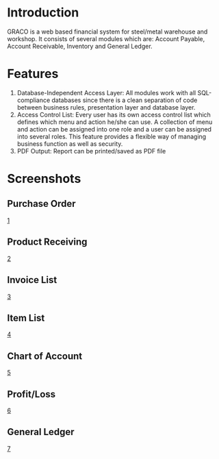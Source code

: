 Introduction
============

GRACO is a web based financial system for steel/metal warehouse and
workshop. It consists of several modules which are: Account Payable, Account
Receivable, Inventory and General Ledger.

Features
============
1. Database-Independent Access Layer:
All modules work with all SQL-compliance databases since there is a
clean separation of code between business rules, presentation layer and database layer.
2. Access Control List:
Every user has its own access control list which defines which menu and
action he/she can use. A collection of menu and action can be assigned into one role
and a user can be assigned into several roles. This feature provides a flexible way of
managing business  function as well as security.
3. PDF Output:
Report can be printed/saved as PDF file

Screenshots
===========

Purchase Order
--------------

[1][]

Product Receiving
-----------------

[2][]

Invoice List
------------

[3][]

Item List
---------

[4][]

Chart of Account
----------------

[5][]

Profit/Loss
-----------

[6][]

General Ledger
--------------

[7][]

  [1]: http://gracoaccounting.googlecode.com/hg/screenshots/purchase_order.PNG?r=f45d2e021e5bdc79ba16205b31973ba81be0eafb
  [2]: http://gracoaccounting.googlecode.com/hg/screenshots/product_receiving.PNG?r=f45d2e021e5bdc79ba16205b31973ba81be0eafb
  [3]: http://gracoaccounting.googlecode.com/hg/screenshots/invoice_list.PNG?r=f45d2e021e5bdc79ba16205b31973ba81be0eafb
  [4]: http://gracoaccounting.googlecode.com/hg/screenshots/item_list.PNG?r=f45d2e021e5bdc79ba16205b31973ba81be0eafb
  [5]: http://gracoaccounting.googlecode.com/hg/screenshots/chart_of_account.PNG?r=f45d2e021e5bdc79ba16205b31973ba81be0eafb
  [6]: http://gracoaccounting.googlecode.com/hg/screenshots/profit_loss.PNG?r=f45d2e021e5bdc79ba16205b31973ba81be0eafb
  [7]: http://gracoaccounting.googlecode.com/hg/screenshots/general_ledger.PNG?r=f45d2e021e5bdc79ba16205b31973ba81be0eafb
